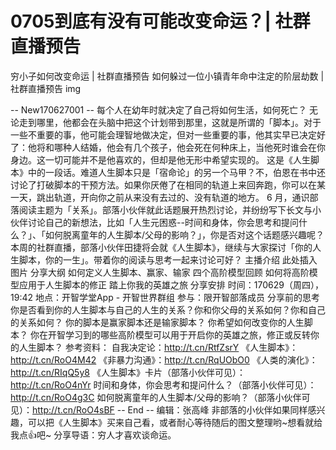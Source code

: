# 0705到底有没有可能改变命运？| 社群直播预告
穷小子如何改变命运 | 社群直播预告
如何躲过一位小镇青年命中注定的阶层劫数 | 社群直播预告
img

-- New170627001 --
每个人在幼年时就决定了自己将如何生活，如何死亡？
无论走到哪里，他都会在头脑中把这个计划带到那里，这就是所谓的「脚本」。对于一些不重要的事，他可能会理智地做决定，但对一些重要的事，他其实早已决定好了：他将和哪种人结婚，他会有几个孩子，他会死在何种床上，当他死时谁会在你身边。这一切可能并不是他喜欢的，但却是他无形中希望实现的。
这是《人生脚本》中的一段话。难道人生脚本只是「宿命论」的另一个马甲？不，伯恩在书中还讨论了打破脚本的干预方法。如果你厌倦了在相同的轨道上来回奔跑，你可以在某一天，跳出轨道，开向你之前从来没有去过的、没有轨道的地方。
6 月，通识部落阅读主题为「关系」。部落小伙伴就此话题展开热烈讨论，并纷纷写下长文与小伙伴讨论自己的新想法，比如「人生元困惑--时间和身体，你会思考和提问什么？」、「如何脱离童年的人生脚本/父母的影响？」，你是否对这个话题感兴趣呢？本周的社群直播，部落小伙伴田捷将会就《人生脚本》，继续与大家探讨「你的人生脚本，你的一生」。带着你的阅读与思考一起来讨论可好？
主播介绍
此处插入图片
分享大纲
如何定义人生脚本、赢家、输家
四个高阶模型回顾
如何将高阶模型应用于人生脚本的修正
踏上你我的英雄之旅
分享安排
时间：170629（周四），19:42
地点：开智学堂App - 开智世界群组
参与：限开智部落成员
分享前的思考
你是否看到你的人生脚本与自己的人生的关系？你和你父母的关系如何？你和自己的关系如何？
你的脚本是赢家脚本还是输家脚本？
你希望如何改变你的人生脚本？
你在开智学习到的哪些高阶模型可以用于开启你的英雄之旅，修正或反转你的人生脚本？
参考资料：
自我决定论：http://t.cn/RtfZsrY
《人生脚本》：http://t.cn/RoO4M42
《非暴力沟通》：http://t.cn/RqUObO0
《人类的演化》：http://t.cn/RIqQ5y8
《人生脚本》卡片（部落小伙伴可见）：http://t.cn/RoO4nYr
时间和身体，你会思考和提问什么？（部落小伙伴可见）：http://t.cn/RoO4g3C
如何脱离童年的人生脚本/父母的影响？（部落小伙伴可见）：http://t.cn/RoO4sBF
-- End --
编辑：张高峰
非部落的小伙伴如果同样感兴趣，可以把《人生脚本》买来自己看，或者耐心等待随后的图文整理哟~想看就给我点👍吧~
分享导语：穷人才喜欢谈命运。